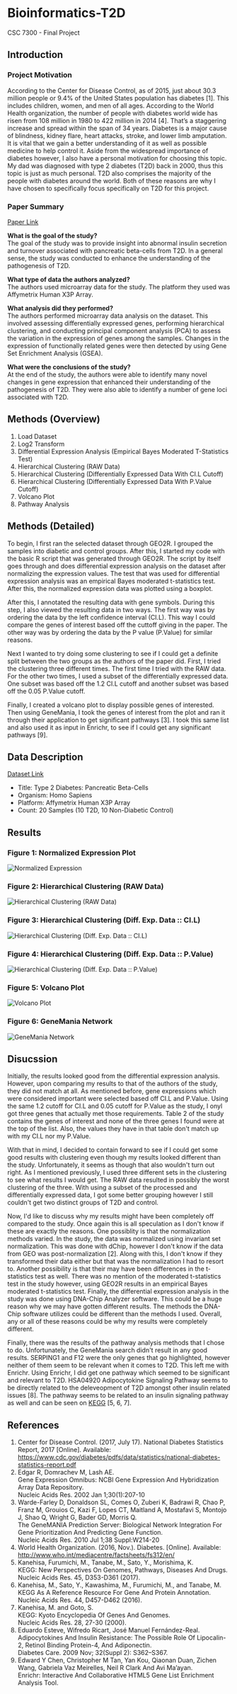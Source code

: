 # Bioinformatics-T2D
CSC 7300 - Final Project

## Introduction

### Project Motivation
According to the Center for Disease Control, as of 2015, just about 30.3 million people or 9.4% of the United States population has diabetes [1]. This includes children, women, and men of all ages. According to the World Health organization, the number of people with diabetes world wide has risen from 108 million in 1980 to 422 million in 2014 [4]. That’s a staggering increase and spread within the span of 34 years. Diabetes is a major cause of blindness, kidney flare, heart attacks, stroke, and lower limb amputation. It is vital that we gain a better understanding of it as well as possible medicine to help control it. Aside from the widespread importance of diabetes however, I also have a personal motivation for choosing this topic. My dad was diagnosed with type 2 diabetes (T2D) back in 2000, thus this topic is just as much personal. T2D also comprises the majority of the people with diabetes around the world. Both of these reasons are why I have chosen to specifically focus specifically on T2D for this project.  

### Paper Summary
[Paper Link](https://www.ncbi.nlm.nih.gov/pmc/articles/PMC2903480/)  

**What is the goal of the study?**  
The goal of the study was to provide insight into abnormal insulin secretion and turnover associated with pancreatic beta-cells from T2D. In a general sense, the study was conducted to enhance the understanding of the pathogenesis of T2D.

**What type of data the authors analyzed?**  
The authors used microarray data for the study. The platform they used was Affymetrix Human X3P Array.

**What analysis did they performed?**  
The authors performed microarray data analysis on the dataset. This involved assessing differentially expressed genes, performing hierarchical clustering, and conducting principal component analysis (PCA) to assess the variation in the expression of genes among the samples. Changes in the expression of functionally related genes were then detected by using Gene Set Enrichment Analysis (GSEA).

**What were the conclusions of the study?**  
At the end of the study, the authors were able to identify many novel changes in gene expression that enhanced their understanding of the pathogenesis of T2D. They were also able to identify a number of gene loci associated with T2D.

## Methods (Overview)
1. Load Dataset
2. Log2 Transform
3. Differential Expression Analysis (Empirical Bayes Moderated T-Statistics Test)
4. Hierarchical Clustering (RAW Data)
5. Hierarchical Clustering (Differentially Expressed Data With CI.L Cutoff)
6. Hierarchical Clustering (Differentially Expressed Data With P.Value Cutoff)
7. Volcano Plot
8. Pathway Analysis

## Methods (Detailed)
To begin, I first ran the selected dataset through GEO2R. I grouped the samples into diabetic and control groups. After this, I started my code with the basic R script that was generated through GEO2R. The script by itself goes through and does differential expression analysis on the dataset after normalizing the expression values. The test that was used for differential expression analysis was an empirical Bayes moderated t-statistics test. After this, the normalized expression data was plotted using a boxplot.

After this, I annotated the resulting data with gene symbols. During this step, I also viewed the resulting data in two ways. The first way was by ordering the data by the left confidence interval (CI.L). This way I could compare the genes of interest based off the cuttoff giving in the paper. The other way was by ordering the data by the P value (P.Value) for similar reasons.

Next I wanted to try doing some clustering to see if I could get a definite split between the two groups as the authors of the paper did. First, I tried the clustering three different times. The first time I tried with the RAW data. For the other two times, I used a subset of the differentially expressed data. One subset was based off the 1.2 CI.L cutoff and another subset was based off the 0.05 P.Value cutoff.

Finally, I created a volcano plot to display possible genes of interested. Then using GeneMania, I took the genes of interest from the plot and ran it through their application to get significant pathways [3]. I took this same list and also used it as input in Enrichr, to see if I could get any significant pathways [9].

## Data Description
[Dataset Link](https://www.ncbi.nlm.nih.gov/sites/GDSbrowser?acc=GDS3782)  

* Title: Type 2 Diabetes: Pancreatic Beta-Cells
* Organism: Homo Sapiens
* Platform: Affymetrix Human X3P Array
* Count: 20 Samples (10 T2D, 10 Non-Diabetic Control)

## Results
### Figure 1: Normalized Expression Plot
![Normalized Expression](/Results/Exp-Norm.png?raw=true "Normalized Expression")  
### Figure 2: Hierarchical Clustering (RAW Data)
![Hierarchical Clustering (RAW Data)](/Results/HC-RAW.png?raw=true "Hierarchical Clustering (RAW Data)")  
### Figure 3: Hierarchical Clustering (Diff. Exp. Data :: CI.L)
![Hierarchical Clustering (Diff. Exp. Data :: CI.L)](/Results/HC-Diff-Exp-CI.png?raw=true "Hierarchical Clustering (Diff. Exp. Data :: CI.L)")  
### Figure 4: Hierarchical Clustering (Diff. Exp. Data :: P.Value)
![Hierarchical Clustering (Diff. Exp. Data :: P.Value)](/Results/HC-Diff-Exp-P.png?raw=true "Hierarchical Clustering (Diff. Exp. Data :: P.Value)")  
### Figure 5: Volcano Plot
![Volcano Plot](/Results/Volcano-Plot.png?raw=true "Volcano Plot")  
### Figure 6: GeneMania Network
![GeneMania Network](/Results/GeneMania-Network.jpg?raw=true "GeneMania Network")  

## Disucssion
Initially, the results looked good from the differential expression analysis. However, upon comparing my results to that of the authors of the study, they did not match at all. As mentioned before, gene expressions which were considered important were selected based off CI.L and P.Value. Using the same 1.2 cutoff for CI.L and 0.05 cutoff for P.Value as the study, I onyl got three genes that actually met those requirements. Table 2 of the study contains the genes of interest and none of the three genes I found were at the top of the list. Also, the values they have in that table don't match up with my CI.L nor my P.Value.

With that in mind, I decided to contain forward to see if I could get some good results with clustering even though my results looked different than the study. Unfortunately, it seems as though that also wouldn't turn out right. As I mentioned previously, I used three different sets in the clustering to see what results I would get. The RAW data resulted in possibly the worst clustering of the three. With using a subset of the processed and differentially expressed data, I got some better grouping however I still couldn't get two distinct groups of T2D and control.

Now, I'd like to discuss why my results might have been completely off compared to the study. Once again this is all speculation as I don't know if these are exactly the reasons. One possiblity is that the normalization methods varied. In the study, the data was normalized using invariant set normalization. This was done with dChip, however I don't know if the data from GEO was post-normalization [2]. Along with this, I don't know if they transformed their data either but that was the normalization I had to resort to. Another possibility is that their may have been differences in the t-statistics test as well. There was no mention of the moderated t-statistics test in the study however, using GEO2R results in an empirical Bayes moderated t-statistics test. Finally, the differential expression analysis in the study was done using DNA-Chip Analyzer software. This could be a huge reason why we may have gotten different results. The methods the DNA-Chip software utilizes could be different than the methods I used. Overall, any or all of these reasons could be why my results were completely different.

Finally, there was the results of the pathway analysis methods that I chose to do. Unfortunately, the GeneMania search didn't result in any good results. SERPING1 and F12 were the only genes that go highlighted, however neither of them seem to be relevant when it comes to T2D. This left me with Enrichr. Using Enrichr, I did get one pathway which seemed to be significant and relevant to T2D. HSA04920 Adipocytokine Signaling Pathway seems to be directly related to the deleveopment of T2D amongst other insulin related issues [8]. The pathway seems to be related to an insulin signaling pathway as well and can be seen on [KEGG](http://www.genome.jp/kegg-bin/show_pathway?hsa04920) [5, 6, 7].

## References
1. Center for Disease Control. (2017, July 17). National Diabetes Statistics Report, 2017 [Online]. Available: https://www.cdc.gov/diabetes/pdfs/data/statistics/national-diabetes-statistics-report.pdf
2. Edgar R, Domrachev M, Lash AE.  
Gene Expression Omnibus: NCBI Gene Expression And Hybridization Array Data Repository.  
Nucleic Acids Res. 2002 Jan 1;30(1):207-10
3. Warde-Farley D, Donaldson SL, Comes O, Zuberi K, Badrawi R, Chao P, Franz M, Grouios C, Kazi F, Lopes CT, Maitland A, Mostafavi S, Montojo J, Shao Q, Wright G, Bader GD, Morris Q.  
The GeneMANIA Prediction Server: Biological Network Integration For Gene Prioritization And Predicting Gene Function.  
Nucleic Acids Res. 2010 Jul 1;38 Suppl:W214-20
4. World Health Organization. (2016, Nov.). Diabetes. [Online]. Available: http://www.who.int/mediacentre/factsheets/fs312/en/
5. Kanehisa, Furumichi, M., Tanabe, M., Sato, Y., Morishima, K.  
KEGG: New Perspectives On Genomes, Pathways, Diseases And Drugs.  
Nucleic Acids Res. 45, D353-D361 (2017).
6. Kanehisa, M., Sato, Y., Kawashima, M., Furumichi, M., and Tanabe, M.  
KEGG As A Reference Resource For Gene And Protein Annotation.  
Nucleic Acids Res. 44, D457-D462 (2016).
7. Kanehisa, M. and Goto, S.  
KEGG: Kyoto Encyclopedia Of Genes And Genomes.  
Nucleic Acids Res. 28, 27-30 (2000).
8. Eduardo Esteve, Wifredo Ricart, José Manuel Fernández-Real.  
Adipocytokines And Insulin Resistance: The Possible Role Of Lipocalin-2, Retinol Binding Protein-4, And Adiponectin.  
Diabetes Care. 2009 Nov; 32(Suppl 2): S362–S367.
9. Edward Y Chen, Christopher M Tan, Yan Kou, Qiaonan Duan, Zichen Wang, Gabriela Vaz Meirelles, Neil R Clark And Avi Ma’ayan.  
Enrichr: Interactive And Collaborative HTML5 Gene List Enrichment Analysis Tool.  
